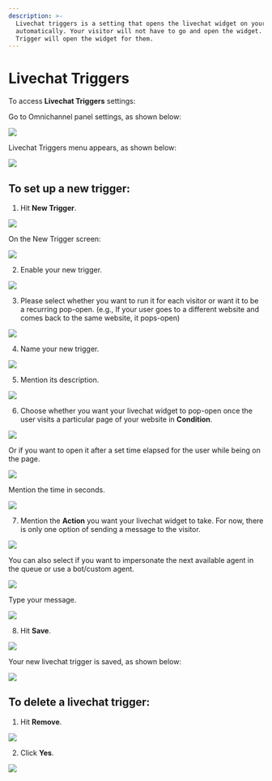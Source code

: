 ```yaml
---
description: >-
  Livechat triggers is a setting that opens the livechat widget on your website
  automatically. Your visitor will not have to go and open the widget. Livechat
  Trigger will open the widget for them.
---
```


# Livechat Triggers

To access **Livechat Triggers** settings:

Go to Omnichannel panel settings, as shown below:

![](../../../.gitbook/assets/0%20%288%29%20%285%29%20%284%29.png)

Livechat Triggers menu appears, as shown below:

![](../../../.gitbook/assets/1%20%288%29.png)

## To set up a new trigger:

1. Hit **New Trigger**.

![](../../../.gitbook/assets/2%20%288%29.png)

On the New Trigger screen:

![](../../../.gitbook/assets/3%20%288%29.png)

2. Enable your new trigger.

![](../../../.gitbook/assets/4%20%288%29.png)

3. Please select whether you want to run it for each visitor or want it to be a recurring pop-open. \(e.g., If your user goes to a different website and comes back to the same website, it pops-open\)

![](../../../.gitbook/assets/5%20%288%29.png)

4. Name your new trigger.

![](../../../.gitbook/assets/6%20%287%29.png)

5. Mention its description.

![](../../../.gitbook/assets/7%20%285%29.png)

6. Choose whether you want your livechat widget to pop-open once the user visits a particular page of your website in **Condition**.

![](../../../.gitbook/assets/8%20%284%29.png)

Or if you want to open it after a set time elapsed for the user while being on the page.

![](../../../.gitbook/assets/9%20%284%29.png)

Mention the time in seconds.

![](../../../.gitbook/assets/10%20%283%29.png)

7. Mention the **Action** you want your livechat widget to take. For now, there is only one option of sending a message to the visitor.

![](../../../.gitbook/assets/11%20%283%29.png)

You can also select if you want to impersonate the next available agent in the queue or use a bot/custom agent.

![](../../../.gitbook/assets/12%20%283%29.png)

Type your message.

![](../../../.gitbook/assets/13%20%283%29.png)

8. Hit **Save**.

![](../../../.gitbook/assets/14%20%283%29.png)

Your new livechat trigger is saved, as shown below:

![](../../../.gitbook/assets/15%20%283%29.png)

## To delete a livechat trigger:

1. Hit **Remove**.

![](../../../.gitbook/assets/16%20%283%29.png)

  2. Click **Yes**.

![](../../../.gitbook/assets/17%20%283%29.png)

